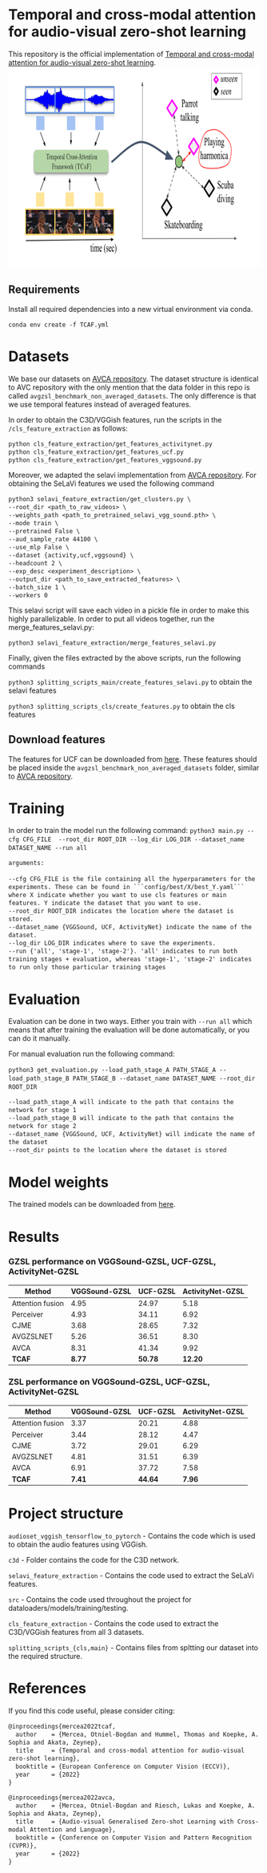# Temporal and cross-modal attention for audio-visual zero-shot learning

This repository is the official implementation of [Temporal and cross-modal attention for
audio-visual zero-shot learning](https://arxiv.org/abs/2207.09966).
<img src="/img/TCAF.png" width="700" height="400">

## Requirements
Install all required dependencies into a new virtual environment via conda.
```shell
conda env create -f TCAF.yml
```

# Datasets

We base our datasets on [AVCA repository](https://github.com/ExplainableML/AVCA-GZSL/). The dataset structure is identical to AVC repository with the only mention that the data folder in this repo is called ```avgzsl_benchmark_non_averaged_datasets```. The only difference is that we use temporal features instead of averaged features.

In order to obtain the C3D/VGGish features, run the scripts in the ```/cls_feature_extraction``` as follows:
```
python cls_feature_extraction/get_features_activitynet.py
python cls_feature_extraction/get_features_ucf.py
python cls_feature_extraction/get_features_vggsound.py
```

Moreover, we adapted the selavi implementation from [AVCA repository](https://github.com/ExplainableML/AVCA-GZSL/). For obtaining the SeLaVi features we used the following command
```
python3 selavi_feature_extraction/get_clusters.py \
--root_dir <path_to_raw_videos> \
--weights_path <path_to_pretrained_selavi_vgg_sound.pth> \
--mode train \
--pretrained False \
--aud_sample_rate 44100 \
--use_mlp False \
--dataset {activity,ucf,vggsound} \
--headcount 2 \
--exp_desc <experiment_description> \
--output_dir <path_to_save_extracted_features> \
--batch_size 1 \
--workers 0
```
This selavi script will save each video in a pickle file in order to make this highly parallelizable. In order to put all videos together, run the merge_features_selavi.py:
```
python3 selavi_feature_extraction/merge_features_selavi.py
```

Finally, given the files extracted by the above scripts, run the following commands 

```python3 splitting_scripts_main/create_features_selavi.py``` to obtain the selavi features

```python3 splitting_scripts_cls/create_features.py``` to obtain the cls features


## Download features

The features for UCF can be downloaded from [here](https://drive.google.com/file/d/1h7ysUITXVKka8qppZtU8_AzlC63jK5V_/view?usp=sharing). These features should be placed inside the ```avgzsl_benchmark_non_averaged_datasets``` folder, similar to [AVCA repository](https://github.com/ExplainableML/AVCA-GZSL/).


# Training
In order to train the model run the following command:
```python3 main.py --cfg CFG_FILE  --root_dir ROOT_DIR --log_dir LOG_DIR --dataset_name DATASET_NAME --run all```

```
arguments:

--cfg CFG_FILE is the file containing all the hyperparameters for the experiments. These can be found in ```config/best/X/best_Y.yaml``` where X indicate whether you want to use cls features or main features. Y indicate the dataset that you want to use.
--root_dir ROOT_DIR indicates the location where the dataset is stored.
--dataset_name {VGGSound, UCF, ActivityNet} indicate the name of the dataset.
--log_dir LOG_DIR indicates where to save the experiments.
--run {'all', 'stage-1', 'stage-2'}. 'all' indicates to run both training stages + evaluation, whereas 'stage-1', 'stage-2' indicates to run only those particular training stages
```


# Evaluation

Evaluation can be done in two ways. Either you train with ```--run all``` which means that after training the evaluation will be done automatically, or you can do it manually.

For manual evaluation run the following command:

```python3 get_evaluation.py --load_path_stage_A PATH_STAGE_A --load_path_stage_B PATH_STAGE_B --dataset_name DATASET_NAME --root_dir ROOT_DIR```

```arguments:
--load_path_stage_A will indicate to the path that contains the network for stage 1
--load_path_stage_B will indicate to the path that contains the network for stage 2
--dataset_name {VGGSound, UCF, ActivityNet} will indicate the name of the dataset
--root_dir points to the location where the dataset is stored
```


# Model weights
The trained models can be downloaded from [here](https://drive.google.com/file/d/1blz6p7qv94V238Qt0w0dBsqXZLGsT84D/view?usp=sharing).

# Results 

### GZSL performance on VGGSound-GZSL, UCF-GZSL, ActivityNet-GZSL

| Method             | VGGSound-GZSL          | UCF-GZSL        | ActivityNet-GZSL |
|--------------------|------------------------|-----------------|------------------|
| Attention fusion   |   4.95                 |    24.97        |   5.18           |
| Perceiver          |   4.93                 |     34.11       |   6.92           |
| CJME               |  3.68                  |  28.65          |  7.32            |
| AVGZSLNET          |  5.26                  |  36.51          |  8.30            |
| AVCA               |  8.31                  |  41.34          |  9.92            |
| **TCAF**           |  **8.77**              |  **50.78**      |  **12.20**       |


### ZSL performance on VGGSound-GZSL, UCF-GZSL, ActivityNet-GZSL

| Method             | VGGSound-GZSL          | UCF-GZSL        | ActivityNet-GZSL |
|--------------------|------------------------|-----------------|------------------|
| Attention fusion   |  3.37                  |    20.21        |        4.88      |
| Perceiver          |  3.44                  |     28.12       |        4.47      |
| CJME               |  3.72                  |  29.01          | 6.29             |
| AVGZSLNET          |  4.81                  |  31.51          | 6.39             |
| AVCA               |  6.91                  |  37.72          | 7.58             |
|**TCAF**            |  **7.41**              |  **44.64**      | **7.96**         |

# Project structure

```audioset_vggish_tensorflow_to_pytorch``` - Contains the code which is used to obtain the audio features using VGGish.

```c3d``` - Folder contains the code for the C3D network.

```selavi_feature_extraction``` - Contains the code used to extract the SeLaVi features.

```src``` - Contains the code used throughout the project for dataloaders/models/training/testing.

```cls_feature_extraction``` - Contains the code used to extract the C3D/VGGish features from all 3 datasets.

```splitting_scripts_{cls,main}``` - Contains files from spltting our dataset into the required structure.

# References

If you find this code useful, please consider citing:
```
@inproceedings{mercea2022tcaf,
  author    = {Mercea, Otniel-Bogdan and Hummel, Thomas and Koepke, A. Sophia and Akata, Zeynep},
  title     = {Temporal and cross-modal attention for audio-visual zero-shot learning},
  booktitle = {European Conference on Computer Vision (ECCV)},
  year      = {2022}
}
```
```
@inproceedings{mercea2022avca,
  author    = {Mercea, Otniel-Bogdan and Riesch, Lukas and Koepke, A. Sophia and Akata, Zeynep},
  title     = {Audio-visual Generalised Zero-shot Learning with Cross-modal Attention and Language},
  booktitle = {Conference on Computer Vision and Pattern Recognition (CVPR)},
  year      = {2022}
}
```
